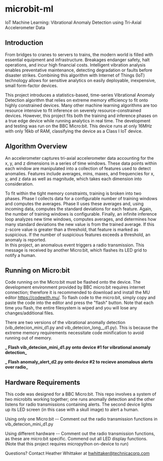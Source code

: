 # microbit-ml
IoT Machine Learning: Vibrational Anomaly Detection using Tri-Axial Accelerometer Data

## Introduction
From bridges to cranes to servers to trains, the modern world is filled with essential equipment and infrastructure. Breakages endanger safety, halt operations, and incur high financial costs. Intelligent vibration analysis enables preventative maintenance, detecting degradation or faults before disaster strikes. Combining this algorithm with Internet of Things (IoT) technology allows for sensitive analytics on easily deployable, inexpensive, small form-factor devices. 

This project introduces a statistics-based, time-series Vibrational Anomaly Detection algorithm that relies on extreme memory efficiency to fit onto highly constrained devices. Many other machine learning algorithms are too resource intensive to fit inference on severely resource-constrained devices. However, this project fits both the training and inference phases on a true edge device while running analytics in real time. The development and testing was run on the BBC Micro:bit. This device runs at only 16MHz with only 16kb of RAM, classifying the device as a Class I IoT device. 

## Algorithm Overview

An accelerometer captures tri-axial accelerometer data accounting for the x, y, and z dimensions in a series of time windows. These data points within each window are manipulated into a collection of features used to detect anomalies. Features include averages, mins, maxes, and frequencies for x, y, and z data as well as magnitude, which takes each dimension into consideration.

To fit within the tight memory constraints, training is broken into two phases. Phase I collects data for a configurable number of training windows and computes the averages. Phase II uses these averages and, using incoming data, computes the standard deviations for each feature. Again, the number of training windows is configurable. Finally, an infinite inference loop analyzes new time windows, computes averages, and determines how many standard deviations the new value is from the trained average. If this z-score value is greater than a threshold, that feature is marked as suspicious. If the number of suspicious features exceeds a threshold, an anomaly is reported.  
In this project, an anomalous event triggers a radio transmission. This message is received by another Micro:bit, which flashes its LED grid to notify a human. 

## Running on Micro:bit

Code running on the Micro:bit must be flashed onto the device. The development environment provided by BBC micro:bit requires internet connection; therefore it is recommended to download and install the MU editor https://codewith.mu/. To flash code to the micro:bit, simply copy and paste the code into the editor and press the "flash" button. Note that each time you flash, the entire filesystem is wiped and you will lose any changes/additional files. 

There are two versions of the vibrational anomally detection (vib_detecion_mini_d1.py and vib_detecion_long__d1.py). This is because the extreme memory requirements necessitate code minification to avoid running out of memory. 

**_       Flash vib_detecion_mini_d1.py onto device #1 for vibrational anomaly detection_**

**_       Flash anomaly_alert_d2.py onto device #2 to recieve anomalous alerts over radio_**

## Hardware Requirements

This code was designed for a BBC Micro:bit. This repo involves a system of two microbits working together; one runs anomally detection and the other listens for radio transmissions containing alerts. The second device lights up its LED screen (in this case with a skull image) to alert a human. 

Using only one Micro:bit -- Comment out the radio transmission functions in vib_detecion_mini_d1.py 

Using different hardware -- Comment out the radio transmission functions, as these are micro:bit specific. Commend out all LED display functions. (Note that this project requires micropython on-device to run)


Questions? Contact Heather Whittaker at hwhittaker@technicacorp.com
